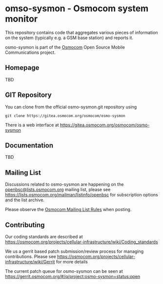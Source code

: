 omso-sysmon - Osmocom system monitor
====================================

This repository contains code that aggregates various pieces of
information on the system (typically e.g. a GSM base station)
and reports it.

osmo-sysmon is part of the [Osmocom](https://osmocom.org/) Open Source
Mobile Communications project.

Homepage
--------

TBD

GIT Repository
--------------

You can clone from the official osmo-sysmon.git repository using

	git clone https://gitea.osmocom.org/osmocom/osmo-sysmon

There is a web interface at <https://gitea.osmocom.org/osmocom/osmo-sysmon>

Documentation
-------------

TBD

Mailing List
------------

Discussions related to osmo-sysmon are happening on the
openbsc@lists.osmocom.org mailing list, please see
https://lists.osmocom.org/mailman/listinfo/openbsc for subscription
options and the list archive.

Please observe the [Osmocom Mailing List
Rules](https://osmocom.org/projects/cellular-infrastructure/wiki/Mailing_List_Rules)
when posting.

Contributing
------------

Our coding standards are described at
https://osmocom.org/projects/cellular-infrastructure/wiki/Coding_standards

We us a gerrit based patch submission/review process for managing
contributions.  Please see
https://osmocom.org/projects/cellular-infrastructure/wiki/Gerrit for
more details

The current patch queue for osmo-sysmon can be seen at
https://gerrit.osmocom.org/#/q/project:osmo-sysmon+status:open
